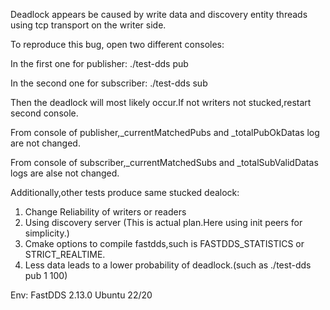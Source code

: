Deadlock appears be caused by write data and discovery entity threads using tcp transport on the writer side.

To reproduce this bug, open two different consoles:

In the first one for publisher: ./test-dds pub

In the second one for subscriber: ./test-dds sub

Then the deadlock will most likely occur.If not writers not stucked,restart second console.

From console of publisher,_currentMatchedPubs and _totalPubOkDatas log are not changed.

From console of subscriber,_currentMatchedSubs and _totalSubValidDatas logs are alse not changed.

Additionally,other tests produce same stucked dealock:
1. Change Reliability of writers or readers
2. Using discovery server (This is actual plan.Here using init peers for simplicity.)
3. Cmake options to compile fastdds,such is FASTDDS_STATISTICS or STRICT_REALTIME.
4. Less data leads to a lower probability of deadlock.(such as ./test-dds pub 1 100)

Env:
FastDDS 2.13.0
Ubuntu 22/20
